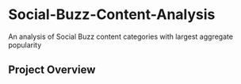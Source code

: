 # Social-Buzz-Content-Analysis
An analysis of Social Buzz content categories with largest aggregate popularity
## Project Overview
